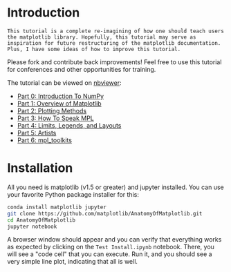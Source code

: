 # Introduction
``This tutorial is a complete re-imagining of how one should teach users
the matplotlib library. Hopefully, this tutorial may serve as inspiration
for future restructuring of the matplotlib documentation. Plus, I have some
ideas of how to improve this tutorial.``

Please fork and contribute back improvements! Feel free to use this tutorial
for conferences and other opportunities for training.

The tutorial can be viewed on [nbviewer](http://nbviewer.jupyter.org):
* [Part 0: Introduction To NumPy](http://nbviewer.jupyter.org/github/matplotlib/AnatomyOfMatplotlib/blob/master/AnatomyOfMatplotlib-Part0-Intro2NumPy.ipynb)
* [Part 1: Overview of Matplotlib](http://nbviewer.jupyter.org/github/matplotlib/AnatomyOfMatplotlib/blob/master/AnatomyOfMatplotlib-Part1-Figures_Subplots_and_layouts.ipynb)
* [Part 2: Plotting Methods](http://nbviewer.jupyter.org/github/matplotlib/AnatomyOfMatplotlib/blob/master/AnatomyOfMatplotlib-Part2-Plotting_Methods_Overview.ipynb)
* [Part 3: How To Speak MPL](http://nbviewer.jupyter.org/github/matplotlib/AnatomyOfMatplotlib/blob/master/AnatomyOfMatplotlib-Part3-HowToSpeakMPL.ipynb)
* [Part 4: Limits, Legends, and Layouts](http://nbviewer.jupyter.org/github/matplotlib/AnatomyOfMatplotlib/blob/master/AnatomyOfMatplotlib-Part4-Limits_Legends_and_Layouts.ipynb)
* [Part 5: Artists](http://nbviewer.jupyter.org/github/matplotlib/AnatomyOfMatplotlib/blob/master/AnatomyOfMatplotlib-Part5-Artists.ipynb)
* [Part 6: mpl_toolkits](http://nbviewer.jupyter.org/github/matplotlib/AnatomyOfMatplotlib/blob/master/AnatomyOfMatplotlib-Part6-mpl_toolkits.ipynb)

# Installation
All you need is matplotlib (v1.5 or greater) and jupyter installed.
You can use your favorite Python package installer for this:

```bash
conda install matplotlib jupyter
git clone https://github.com/matplotlib/AnatomyOfMatplotlib.git
cd AnatomyOfMatplotlib
jupyter notebook
```
A browser window should appear and you can verify that everything works as expected by clicking on the `Test Install.ipynb` notebook. There, you will see a "code cell" that you can execute. Run it, and you should see a very simple line plot, indicating that all is well.

